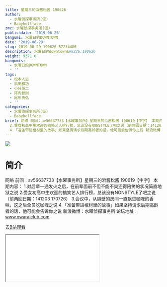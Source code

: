 ```yaml
---
title: 星期三的浜酱松酱 190626
author:
  - 水曜侦探事务所(仮)
  - Babyhellface
zmz: 水曜侦探事务所(仮)
publishdate: '2019-06-26'
bangumi: 水曜日的DOWNTOWN
date: '2019-06-29'
slug: 2019-06-29-190626-57234486
description: 水曜日的downtown&#8226;190626
weight: 9371.0
bangumis:
  - 水曜日的DOWNTOWN
  - ''
tags:
  - 松本人志
  - 浜田雅功
  - 小峠英二
  - 阵内智则
  - 尾形贵弘
  - ''
categories:
  - 水曜侦探事务所(仮)
  - Babyhellface
brief: 网络 前回：av56637733【水曜事务所】星期三的浜酱松酱 190619【中字】 本期内容： 1.对后辈一通发火之后，在前辈面前不但不能不爽还得陪笑的状况简直地狱之说
  2.受女初高中生欢迎的搞笑艺人排行榜，总该没有NONSTYLE了吧之说（前两回日期：141203 170726） 3.会议中，从隔壁的房间一直飘进咖喱的香味，这之后全员吃咖喱之说
  4.「准备带进棺材里的故事」如果坚持请求后期高龄者的话，他可能会告诉你之说 新浪微博：水曜侦探事务所 论坛地址：www.owaraiclub.com
---
```

![](https://raw.githubusercontent.com/tcgriffith/owaraisite/master/static/tmpimg/7de810c472774522a927afb59037405a3b96374d.jpg.480.jpg)
# 简介  
网络
前回：av56637733【水曜事务所】星期三的浜酱松酱 190619【中字】
本期内容：
1.对后辈一通发火之后，在前辈面前不但不能不爽还得陪笑的状况简直地狱之说
2.受女初高中生欢迎的搞笑艺人排行榜，总该没有NONSTYLE了吧之说（前两回日期：141203 170726）
3.会议中，从隔壁的房间一直飘进咖喱的香味，这之后全员吃咖喱之说
4.「准备带进棺材里的故事」如果坚持请求后期高龄者的话，他可能会告诉你之说
新浪微博：水曜侦探事务所 论坛地址：www.owaraiclub.com  

[去B站观看](https://www.bilibili.com/video/av57234486/)
<div class ="resp-container"><iframe class="testiframe" src="//player.bilibili.com/player.html?aid=57234486"", scrolling="no", allowfullscreen="true" > </iframe></div> 
